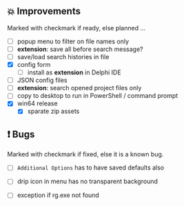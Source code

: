 <!--

Version:     v3.8.0-beta
PrevVersion: v3.7.0-beta

Help Formatting:
https://docs.github.com/en/get-started/writing-on-github/getting-started-with-writing-and-formatting-on-github/basic-writing-and-formatting-syntax, 
https://github.com/ikatyang/emoji-cheat-sheet/blob/master/README.md)

### :mag: Search Dialog
# + new feature
# + new feature
 
### :warning: Bug Fixes
# * bug

# TODO
# - Update Readme.md 
# - Update Deploy-Description.md 
# - Update file and product version in every projects for ALL CONFIGURATION!
# - Commit and push all changes
# - Run deploy script by pushing Ctrl+Shift+T in VSCode
-->

## :boom: Improvements 
Marked with checkmark if ready, else planned ...
- [ ] popup menu to filter on file names only
- [ ] **extension**: save all before search message?
- [ ] save/load search histories in file
- [x] config form
  - [ ] install as **extension** in Delphi IDE
- [ ] JSON config files
- [ ] **extension**: search opened project files only
- [ ] copy to desktop to run in PowerShell / command prompt
- [x] win64 release
  - [x] sparate zip assets

## :exclamation: Bugs
Marked with checkmark if fixed, else it is a known bug.
- [ ] `Additional Options` has to have saved defaults also
- [ ] drip icon in menu has no transparent background
- [ ] exception if rg.exe not found

